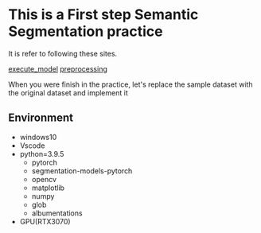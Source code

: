 # This is a First step Semantic Segmentation practice

It is refer to following these sites. 

[execute_model](https://hituji-ws.com/code/python/dl-seg2/)
[preprocessing](https://hituji-ws.com/code/python/dl-seg1/)

When you were finish in the practice,  let's replace the sample dataset with the original dataset and implement it

## Environment
- windows10
- Vscode
- python=3.9.5
    - pytorch
    - segmentation-models-pytorch
    - opencv
    - matplotlib
    - numpy
    - glob
    - albumentations
- GPU(RTX3070)